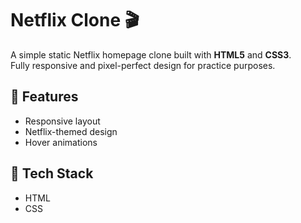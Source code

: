 # Netflix Clone 🎬

A simple static Netflix homepage clone built with **HTML5** and **CSS3**.  
Fully responsive and pixel-perfect design for practice purposes.

## 🚀 Features
- Responsive layout
- Netflix-themed design
- Hover animations

## 🧰 Tech Stack
- HTML
- CSS
